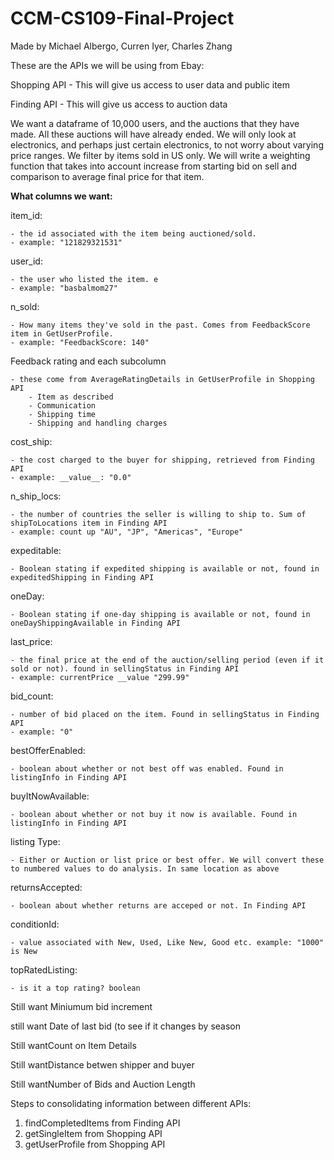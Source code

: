 # CCM-CS109-Final-Project
Made by Michael Albergo, Curren Iyer, Charles Zhang

These are the APIs we will be using from Ebay:

Shopping API - This will give us access to user data and public item

Finding API - This will give us access to auction data

We want a dataframe of 10,000 users, and the auctions that they have made. All these auctions will have already ended. We will only look at electronics, and perhaps just certain electronics, to not worry about varying price ranges. We filter by items sold in US only. We will write a weighting function that takes into account increase from starting bid on sell and comparison to average final price for that item. 


**What columns we want:**

item_id: 

    - the id associated with the item being auctioned/sold. 
    - example: "121829321531"

user_id:

    - the user who listed the item. e
    - example: "basbalmom27"

n_sold: 

    - How many items they've sold in the past. Comes from FeedbackScore item in GetUserProfile.
    - example: "FeedbackScore: 140"
        

Feedback rating and each subcolumn

    - these come from AverageRatingDetails in GetUserProfile in Shopping API
        - Item as described    
        - Communication
        - Shipping time
        - Shipping and handling charges


cost_ship:
    
    - the cost charged to the buyer for shipping, retrieved from Finding API
    - example: __value__: "0.0"

n_ship_locs:
    
    - the number of countries the seller is willing to ship to. Sum of shipToLocations item in Finding API
    - example: count up "AU", "JP", "Americas", "Europe"

expeditable:
    
    - Boolean stating if expedited shipping is available or not, found in expeditedShipping in Finding API

oneDay:
    
    - Boolean stating if one-day shipping is available or not, found in oneDayShippingAvailable in Finding API

last_price: 

    - the final price at the end of the auction/selling period (even if it sold or not). found in sellingStatus in Finding API
    - example: currentPrice __value "299.99"

bid_count:

    - number of bid placed on the item. Found in sellingStatus in Finding API
    - example: "0"

bestOfferEnabled:

    - boolean about whether or not best off was enabled. Found in listingInfo in Finding API

buyItNowAvailable:
    
    - boolean about whether or not buy it now is available. Found in listingInfo in Finding API

listing Type:

    - Either or Auction or list price or best offer. We will convert these to numbered values to do analysis. In same location as above

returnsAccepted:

    - boolean about whether returns are acceped or not. In Finding API

conditionId:

    - value associated with New, Used, Like New, Good etc. example: "1000" is New

topRatedListing:

    - is it a top rating? boolean



Still want Miniumum bid increment

still want Date of last bid (to see if it changes by season

Still wantCount on Item Details

Still wantDistance betwen shipper and buyer

Still wantNumber of Bids and Auction Length


Steps to consolidating information between different APIs:
1. findCompletedItems from Finding API
2. getSingleItem from Shopping API
3. getUserProfile from Shopping API


